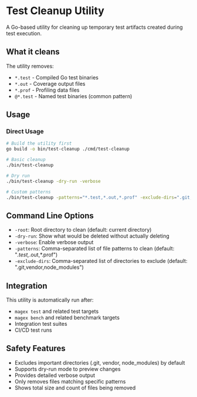 # Test Cleanup Utility

A Go-based utility for cleaning up temporary test artifacts created during test execution.

## What it cleans

The utility removes:
- `*.test` - Compiled Go test binaries
- `*.out` - Coverage output files
- `*.prof` - Profiling data files
- `@*.test` - Named test binaries (common pattern)

## Usage


### Direct Usage

```bash
# Build the utility first
go build -o bin/test-cleanup ./cmd/test-cleanup

# Basic cleanup
./bin/test-cleanup

# Dry run
./bin/test-cleanup -dry-run -verbose

# Custom patterns
./bin/test-cleanup -patterns="*.test,*.out,*.prof" -exclude-dirs=".git,vendor"
```

## Command Line Options

- `-root`: Root directory to clean (default: current directory)
- `-dry-run`: Show what would be deleted without actually deleting
- `-verbose`: Enable verbose output
- `-patterns`: Comma-separated list of file patterns to clean (default: "*.test,*.out,*.prof")
- `-exclude-dirs`: Comma-separated list of directories to exclude (default: ".git,vendor,node_modules")

## Integration

This utility is automatically run after:
- `magex test` and related test targets
- `magex bench` and related benchmark targets
- Integration test suites
- CI/CD test runs

## Safety Features

- Excludes important directories (.git, vendor, node_modules) by default
- Supports dry-run mode to preview changes
- Provides detailed verbose output
- Only removes files matching specific patterns
- Shows total size and count of files being removed
